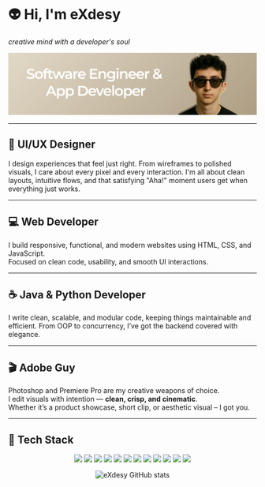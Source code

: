 # 👽 Hi, I'm **eXdesy**
_creative mind with a developer's soul_

![eXdesy](/img/banner.png)

---

## 🎨 UI/UX Designer  
I design experiences that feel just right. From wireframes to polished visuals, I care about every pixel and every interaction. I'm all about clean layouts, intuitive flows, and that satisfying "Aha!" moment users get when everything just works.

---

## 💻 Web Developer  
I build responsive, functional, and modern websites using HTML, CSS, and JavaScript.  
Focused on clean code, usability, and smooth UI interactions.
	
---

## ☕ Java & Python Developer  
I write clean, scalable, and modular code, keeping things maintainable and efficient. From OOP to concurrency, I’ve got the backend covered with elegance.

---

## 🎬 Adobe Guy  
Photoshop and Premiere Pro are my creative weapons of choice.  
I edit visuals with intention — **clean, crisp, and cinematic**.  
Whether it’s a product showcase, short clip, or aesthetic visual – I got you.

---

## 🚀 Tech Stack
<p align="center">
  <a href="#"><img src="https://img.shields.io/badge/Java-FA7343?style=for-the-badge&logo=java&logoColor=white&labelColor=101010"></a>
  <a href="#"><img src="https://img.shields.io/badge/MySQL-1575F9?style=for-the-badge&logo=mysql&logoColor=white&labelColor=101010"></a>
  <a href="#"><img src="https://img.shields.io/badge/SQLite-003B57?style=for-the-badge&logo=sqlite&logoColor=white&labelColor=101010"></a>
  <a href="#"><img src="https://img.shields.io/badge/CSS3-2D2D2D?style=for-the-badge&logo=css3&logoColor=white&labelColor=101010"></a>
  <a href="#"><img src="https://img.shields.io/badge/JavaScript-F7DF1E?style=for-the-badge&logo=javascript&labelColor=101010"></a>
  <a href="#"><img src="https://img.shields.io/badge/Python-47A248?style=for-the-badge&logo=python&logoColor=white&labelColor=101010"></a>
  <a href="#"><img src="https://img.shields.io/badge/Angular-DD0031?style=for-the-badge&logo=angular&logoColor=white&labelColor=101010"></a>
  <a href="#"><img src="https://img.shields.io/badge/Node.js-339933?style=for-the-badge&logo=nodedotjs&logoColor=white&labelColor=101010"></a>
  <a href="#"><img src="https://img.shields.io/badge/Flutter-02569B?style=for-the-badge&logo=flutter&logoColor=white&labelColor=101010"></a>
  <a href="#"><img src="https://img.shields.io/badge/Docker-2496ED?style=for-the-badge&logo=docker&logoColor=white&labelColor=101010"></a>
  <a href="#"><img src="https://img.shields.io/badge/Adobe-FF0000?style=for-the-badge&logo=adobe&logoColor=white&labelColor=101010"></a>
  <a href="#"><img src="https://img.shields.io/badge/Figma-0AC97F?style=for-the-badge&logo=figma&logoColor=white&labelColor=101010"></a>
</p>

<p align="center">
  <img src="https://github-readme-stats.vercel.app/api?username=eXdesy&show_icons=true&theme=radical" alt="eXdesy GitHub stats">
</p>

